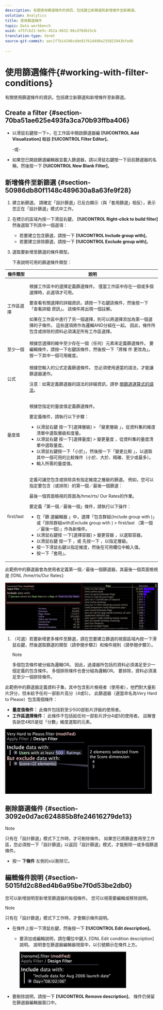 ```yaml
---
description: 有關使用篩選條件的資訊，包括建立新篩選和新增條件至新篩選。
solution: Analytics
title: 使用篩選條件
topic: Data workbench
uuid: a75fcb21-be5c-452a-8632-86cd78db15cb
translation-type: tm+mt
source-git-commit: aec1f7b14198cdde91f61d490a235022943bfedb

---
```



# 使用篩選條件{#working-with-filter-conditions}

有關使用篩選條件的資訊，包括建立新篩選和新增條件至新篩選。

## Create a filter {#section-70ba51ae625e493fa3ca70b93ffba406}

* 以滑鼠右鍵按一下>，在工作區中開啟篩選器編 **[!UICONTROL Add Visualization]** 輯器 **[!UICONTROL Filter Editor]**。

   -或-

* 如果您已開啟篩選編輯器並載入篩選器，請以滑鼠右鍵按一下目前篩選器的名稱，然後按一下 **[!UICONTROL New Blank Filter]**。

## 新增條件至新篩選 {#section-50986db80f1148c489630a8a63fe9f28}

1. 建立新篩選。 請確定「設計篩選」已反白顯示（與「套用篩選」相反），表示您正在「設計篩選」模式中工作。
1. 在標示的區域內按一下滑鼠右鍵， **[!UICONTROL Right-click to build filter]** 然後選取下列其中一個選項：

   * 若要建立包含篩選，請按一下 **[!UICONTROL Include group with]**。
   * 若要建立排除篩選，請按一下 **[!UICONTROL Exclude group with]**。

1. 選取要新增至篩選的條件類型。

   下表說明可用的篩選條件類型：

<table id="table_3B35B57FF32349F09E91E8256FF1672A"> 
 <thead> 
  <tr> 
   <th colname="col1" class="entry"> 條件類型 </th> 
   <th colname="col2" class="entry"> 說明 </th> 
  </tr>
 </thead>
 <tbody> 
  <tr> 
   <td colname="col1"> <p>工作區選擇 </p> </td> 
   <td colname="col2"> <p>根據工作區中的選擇定義篩選條件。 僅當工作區中存在一個或多個選擇時，此選項才可用。 </p> <p>要查看有關選擇的詳細資訊，請按一下右鍵該條件，然後按一下「查看詳細 <span class="uicontrol"> 資訊」</span>。 該條件將出現一個註解。 </p> <p>如果在工作區中進行了另一個選擇，則可以將選擇添加為第一個選擇的子條件。 這些選項將作為邏輯AND分組在一起。 因此，條件所包含或排除的資料必須滿足所有工作區選擇。 </p> </td> 
  </tr> 
  <tr> 
   <td colname="col1"> <p>至少一個 </p> </td> 
   <td colname="col2">根據您選擇的維中至少存在一個（任何）元素來定義篩選條件。 要編輯條件，請按一下右鍵該條件，然後按一下「將條 <span class="uicontrol"> 件</span> 更改為」。 按一下其中一個可用維度。 </td> 
  </tr> 
  <tr> 
   <td colname="col1"> <p>公式 </p> </td> 
   <td colname="col2"> <p>根據您輸入的公式定義篩選條件。 您必須使用適當的語法，才能讓篩選器運作。 </p> <p> <p>注意：如需定義篩選器的語法的詳細資訊，請參 <a href="../../../../home/c-get-started/c-qry-lang-syntx/c-syntx-fltr-exp.md#concept-72f2563f809747a2a3cff7ec72462a15"> 閱篩選運算式的語法</a>。 </p> </p> </td> 
  </tr> 
  <tr> 
   <td colname="col1"> <p>量度值 </p> </td> 
   <td colname="col2"> <p>根據您指定的量度值定義篩選條件。 </p> <p>要定義條件，請執行以下步驟： 
     <ul id="ul_B69D31258A36460E94535709239CD165"> 
      <li id="li_51317A681E654DD7A9D997DF9F2F22BA">以滑鼠右鍵 <span class="uicontrol"> 按一下[選擇層級]</span> &gt; 「變更層級 <span class="uicontrol"></span> 」，從資料集的維度清單中選取層級和度量。 </li> 
      <li id="li_975E56C335824FDCB988344952DE2E9F">以滑鼠右鍵 <span class="uicontrol"> 按一下[選擇量度]</span> &gt; <span class="uicontrol"> 變更量度</span> ，從資料集的量度清單中選取量度。 </li> 
      <li id="li_D00B3AF3D8DE472C9D0E9EABBBCAAF61">以滑鼠右鍵按一下「小於」，然後按一下「變更比較 <span class="uicontrol"></span> 」，以選取其中一個可用的比較條件（小於、大於、精確、至少或最多）。 </li> 
      <li id="li_3334CE0A0950448590E5442AB243F46B">輸入所需的量度值。 </li> 
     </ul> </p> </td> 
  </tr> 
  <tr> 
   <td colname="col1"> <p>first/last </p> </td> 
   <td colname="col2"> <p>定義可讓您包含或排除具有指定維度之層級的篩選。 例如，您可以指定要包含（或排除）的第一個／最後一個篩選： </p> <p>最後一個頁面檢視的頁面為/hme/rts/ <span class="filepath"> Our Rates的作業</span>。 </p> <p>要定義「第一個／最後一個」條件，請執行以下操作： 
     <ul id="ul_5AD916DA093844B8AC70127B1EB9BFC8"> 
      <li id="li_AB9FF22ADC8843A79856FED60B9478FA">在「篩 <span class="uicontrol"> 選編輯器</span> 」中，選擇「包含群組(Include group with <span class="uicontrol"> )」或「排除群組with(Exclude group with</span> ) <span class="uicontrol"> &gt; first/last</span> （第一個／最後一個）」作為新條件。 </li> 
      <li id="li_92F536FCC2A74DDE97F66C6C45ACC3DC">以滑鼠右鍵按 <span class="uicontrol"> 一下[選擇容器]</span> &gt; <span class="uicontrol"> 變更容器</span> ，以選取容器。 </li> 
      <li id="li_1E5DBE04ABC74D84B7C0EF6886CDB5DC">以滑鼠右鍵 <span class="uicontrol"> 按一下</span> ，或 <span class="uicontrol"> 先按一下</span> ，以指定層級。 </li> 
      <li id="li_8B73EBF5D06E4513B5F0376EB2805D1C">按一下滑鼠右鍵以指定維度，然後在可用欄位中輸入值。 </li> 
      <li id="li_A9E02EF6C6004DDF9B00EB853B6E54EE">按一下<span class="uicontrol">「套用」</span>。 </li> 
     </ul> </p> </td> 
  </tr> 
 </tbody> 
</table>

此範例中的篩選器會為使用者定義第一個／最後一個篩選器，其最後一個頁面檢視是 [!DNL /hme/rts/Our Rates]:

![](assets/client-fil2.png)

1. （可選）若要新增更多條件至篩選，請在您要建立篩選的視窗區域內按一下滑鼠右鍵，然後選取篩選的類型（請參閱步驟2）和條件規則（請參閱步驟3）。

   >[!NOTE]
   >
   >多個包含條件被分組為邏輯OR。 因此，過濾器所包括的資料必須滿足至少一個定義的包含條件。 多個排除條件也會分組為邏輯OR。 要排除，資料必須滿足至少一個排除條件。

此範例中的篩選器定義資料子集，其中包含影片檢視者（使用者），他們對大量影片評分，但未給予任何一部影片高分（4或5）。 此篩選器（適當命名為Very Hard to Please）包含兩個條件：

* **量度值條件：** 此條件包括對至少500部影片評級的使用者。
* **工作區選擇條件：** 此條件不包括給任何一部影片評分4或5的使用者。 註解會告訴您4和5是從「分數」維度選取的元素。

![](assets/vis_FilterEditor_ExampleMovies.png)

## 刪除篩選條件 {#section-3092e0d7ac624885b8fe24616279de13}

>[!NOTE]
>
>只有在「設計篩選」模式下工作時，才可刪除條件。 如果您已將篩選套用至工作區，您必須按一下「設計篩選」以返回「設計篩選」模式，才能刪除一或多個篩選條件。

* 按一 **下條件** 左側的x以刪除它。

## 編輯條件說明 {#section-5015fd2c88ed4b6a95be7f0d53be2db0}

您可以新增說明至新增至篩選器的每個條件。 您可以視需要編輯或移除說明。

>[!NOTE]
>
>只有在「設計篩選」模式下工作時，才會顯示條件說明。

* 在條件上按一下滑鼠右鍵，然後按一下 **[!UICONTROL Edit description]**。

   * 要添加或編輯說明，請在欄位中鍵入 [!DNL Edit condition description] 說明。 說明會在篩選器編輯器視窗中，以引號顯示在條件上方。

      ![](assets/vis_FilterEditor_ConditionDescription.png)

* 要刪除說明，請按一下 **[!UICONTROL Remove description]**。 條件仍保留在篩選器編輯器窗口中。

